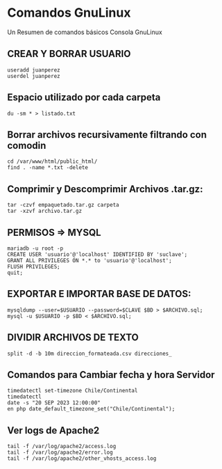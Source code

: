 # Comandos GnuLinux
Un Resumen de comandos básicos Consola GnuLinux  

## CREAR Y BORRAR USUARIO
````
useradd juanperez
userdel juanperez
````
## Espacio utilizado por cada carpeta
````
du -sm * > listado.txt
````

## Borrar archivos recursivamente filtrando con comodin
````
cd /var/www/html/public_html/
find . -name *.txt -delete
````

## Comprimir y Descomprimir Archivos .tar.gz:
````
tar -czvf empaquetado.tar.gz carpeta
tar -xzvf archivo.tar.gz
````

## PERMISOS => MYSQL
````
mariadb -u root -p
CREATE USER 'usuario'@'localhost' IDENTIFIED BY 'suclave';
GRANT ALL PRIVILEGES ON *.* to 'usuario'@'localhost';
FLUSH PRIVILEGES;
quit;
````

## EXPORTAR E IMPORTAR BASE DE DATOS:
````
mysqldump --user=$USUARIO --password=$CLAVE $BD > $ARCHIVO.sql;
mysql -u $USUARIO -p $BD < $ARCHIVO.sql;
````
## DIVIDIR ARCHIVOS DE TEXTO
````
split -d -b 10m direccion_formateada.csv direcciones_
````

## Comandos para Cambiar fecha y hora Servidor
````
timedatectl set-timezone Chile/Continental
timedatectl
date -s "20 SEP 2023 12:00:00"
en php date_default_timezone_set("Chile/Continental");
````

## Ver logs de Apache2
````
tail -f /var/log/apache2/access.log
tail -f /var/log/apache2/error.log
tail -f /var/log/apache2/other_vhosts_access.log
````
